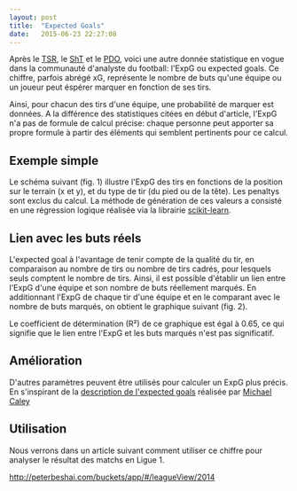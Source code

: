 ```yaml
---
layout: post
title:  "Expected Goals"
date:   2015-06-23 22:27:08
---
```


<style>
  .hexagon {
    fill: none;
    stroke: #000;
    stroke-width: .2px;
  }

  .axis {
    font: 10px sans-serif;
  }

  .axis path,
  .axis line {
    fill: none;
    stroke: #666;
    shape-rendering: crispEdges;
  }

  .grid {
    stroke: #AAA;
    stroke-dasharray: 2,2;
    shape-rendering: crispEdges;
  }
</style>

<script type="text/javascript" src="/js/posts/2015-06-23-expected-goals.js"></script>

Après le [TSR](/2015/01/28/total-shots-ratio/ "Total Shots Ratio"), le [ShT](/2015/04/07/shots-on-target/ "Shots On Target") et le [PDO](/2015/05/28/pdo/ "PDO"), voici une autre donnée statistique en vogue dans la communauté d'analyste du football:
l'ExpG ou expected goals. Ce chiffre, parfois abrégé xG, représente le nombre de buts qu'une équipe ou un joueur peut éspérer marquer en fonction de ses tirs.

Ainsi, pour chacun des tirs d'une équipe, une probabilité de marquer est données. A la différence des statistiques citées en début d'article, l'ExpG n'a pas de formule de calcul précise:
chaque personne peut apporter sa propre formule à partir des éléments qui semblent pertinents pour ce calcul.

## Exemple simple

Le schéma suivant (fig. 1) illustre l'ExpG des tirs en fonctions de la position sur le terrain (x et y), et du type de tir (du pied ou de la tête). Les penaltys sont exclus du calcul.
La méthode de génération de ces valeurs a consisté en une régression logique réalisée via la librairie [scikit-learn](http://scikit-learn.org/stable/modules/generated/sklearn.linear_model.LogisticRegression.html "Scikit Learn").

<div id="expg_field"></div>

## Lien avec les buts réels

L'expected goal à l'avantage de tenir compte de la qualité du tir, en comparaison au nombre de tirs ou nombre de tirs cadrés, pour lesquels seuls comptent le nombre de tirs.
Ainsi, il est possible d'établir un lien entre l'ExpG d'une équipe et son nombre de buts réellement marqués. En additionnant l'ExpG de chaque tir d'une équipe et en le comparant
avec le nombre de buts marqués, on obtient le graphique suivant (fig. 2).

<div id="expg_by_teams"></div>

Le coefficient de détermination (R²) de ce graphique est égal à 0.65, ce qui signifie que le lien entre l'ExpG et les buts marqués n'est pas significatif.

## Amélioration

D'autres paramètres peuvent être utilisés pour calculer un ExpG plus précis. En s'inspirant de la [description de l'expected goals](http://cartilagefreecaptain.sbnation.com/2014/9/11/6131661/premier-league-projections-2014#methoderology "Expected Goals by Michael Caley") réalisée par [Michael Caley](https://twitter.com/MC_of_A "@MC_of_A")

<div id="expg_v2_by_teams"></div>

## Utilisation

Nous verrons dans un article suivant comment utiliser ce chiffre pour analyser le résultat des matchs en Ligue 1.

http://peterbeshai.com/buckets/app/#/leagueView/2014

<script type="text/javascript">
    expgField("#expg_field");
    expgByTeams("#expg_by_teams", "/data/exp_goals_teams_2012_2014.tsv", "Expected Goals simple par équipe en 2013/2014 et 2014/2015", {"x1": 20, "y1": 35, "x2": 80, "y2": 56});
    expgByTeams("#expg_v2_by_teams", "/data/exp_goals_v2_by_teams.tsv", "Expected Goals amélioré par équipe en 2013/2014 et 2014/2015", {"x1": 20, "y1": 35, "x2": 80, "y2": 56});
</script>
